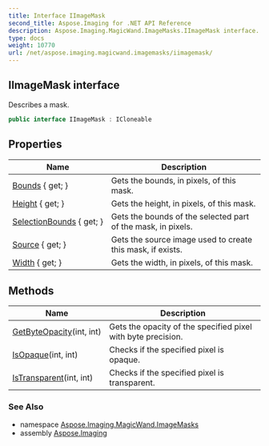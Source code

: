 ```yaml
---
title: Interface IImageMask
second_title: Aspose.Imaging for .NET API Reference
description: Aspose.Imaging.MagicWand.ImageMasks.IImageMask interface. Describes a mask
type: docs
weight: 10770
url: /net/aspose.imaging.magicwand.imagemasks/iimagemask/
---
```

## IImageMask interface

Describes a mask.

```csharp
public interface IImageMask : ICloneable
```

## Properties

| Name | Description |
| --- | --- |
| [Bounds](../../aspose.imaging.magicwand.imagemasks/iimagemask/bounds/) { get; } | Gets the bounds, in pixels, of this mask. |
| [Height](../../aspose.imaging.magicwand.imagemasks/iimagemask/height/) { get; } | Gets the height, in pixels, of this mask. |
| [SelectionBounds](../../aspose.imaging.magicwand.imagemasks/iimagemask/selectionbounds/) { get; } | Gets the bounds of the selected part of the mask, in pixels. |
| [Source](../../aspose.imaging.magicwand.imagemasks/iimagemask/source/) { get; } | Gets the source image used to create this mask, if exists. |
| [Width](../../aspose.imaging.magicwand.imagemasks/iimagemask/width/) { get; } | Gets the width, in pixels, of this mask. |

## Methods

| Name | Description |
| --- | --- |
| [GetByteOpacity](../../aspose.imaging.magicwand.imagemasks/iimagemask/getbyteopacity/)(int, int) | Gets the opacity of the specified pixel with byte precision. |
| [IsOpaque](../../aspose.imaging.magicwand.imagemasks/iimagemask/isopaque/)(int, int) | Checks if the specified pixel is opaque. |
| [IsTransparent](../../aspose.imaging.magicwand.imagemasks/iimagemask/istransparent/)(int, int) | Checks if the specified pixel is transparent. |

### See Also

* namespace [Aspose.Imaging.MagicWand.ImageMasks](../../aspose.imaging.magicwand.imagemasks/)
* assembly [Aspose.Imaging](../../)


